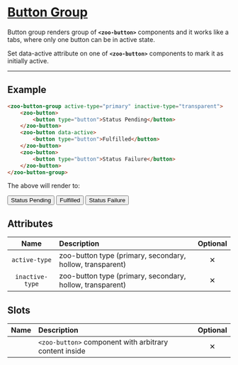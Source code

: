 # [Button Group](#button-group)

Button group renders group of **`<zoo-button>`** components and it works like a tabs, where only one button can be in active state.

Set data-active attribute on one of **`<zoo-button>`** components to mark it as initially active.
***

## Example

```HTML
<zoo-button-group active-type="primary" inactive-type="transparent">
    <zoo-button>
        <button type="button">Status Pending</button>
    </zoo-button>
    <zoo-button data-active>
        <button type="button">Fulfilled</button>
    </zoo-button>
    <zoo-button>
        <button type="button">Status Failure</button>
    </zoo-button>
</zoo-button-group>
```

The above will render to:

<zoo-button-group active-type="primary" inactive-type="transparent">
    <zoo-button>
        <button type="button">Status Pending</button>
    </zoo-button>
    <zoo-button data-active>
        <button type="button">Fulfilled</button>
    </zoo-button>
    <zoo-button>
        <button type="button">Status Failure</button>
    </zoo-button>
</zoo-button-group>

## Attributes

| **Name**          | **Description**                                           | **Optional** |
| :---------------: | :-------------------------------------------------------- | :----------: |
|  `active-type`    | zoo-button type (primary, secondary, hollow, transparent) |  &#10005;    |
|  `inactive-type`  | zoo-button type (primary, secondary, hollow, transparent) |  &#10005;    |

## Slots

| **Name** | **Description**                                        | **Optional** |
| :------: | :----------------------------------------------------- | :----------: |
|          | `<zoo-button>` component with arbitrary content inside |   &#10005;   |
